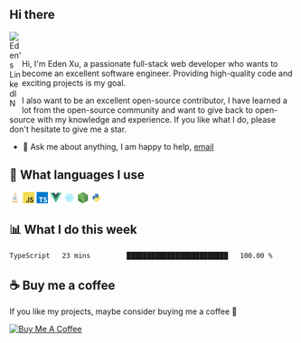 ## Hi there
<a href="https://www.linkedin.com/in/moxu97/">
  <img align="left" alt="Eden's LinkedIN" width="22px" src="https://cdn.simpleicons.org/linkedin" />
</a>

<br />

<!-- ![visitors](https://visitor-badge.glitch.me/badge?page_id=EdenX-97.EdenX-97) -->
<br />

Hi, I'm Eden Xu, a passionate full-stack web developer who wants to become an excellent software engineer. Providing high-quality code and exciting projects is my goal.

I also want to be an excellent open-source contributor, I have learned a lot from the open-source community and want to give back to open-source with my knowledge and experience. If you like what I do, please don't hesitate to give me a star.

- 💬 Ask me about anything, I am happy to help, [email](mailto:edenx97@gmail.com)

## 🔨 What languages I use  
<code><img height="20" src="https://raw.githubusercontent.com/github/explore/80688e429a7d4ef2fca1e82350fe8e3517d3494d/topics/java/java.png"></code>
<code><img height="20" src="https://raw.githubusercontent.com/github/explore/80688e429a7d4ef2fca1e82350fe8e3517d3494d/topics/javascript/javascript.png"></code>
<code><img height="20" src="https://raw.githubusercontent.com/github/explore/80688e429a7d4ef2fca1e82350fe8e3517d3494d/topics/typescript/typescript.png"></code>
<code><img height="20" src="https://raw.githubusercontent.com/github/explore/80688e429a7d4ef2fca1e82350fe8e3517d3494d/topics/vue/vue.png"></code>
<code><img height="20" src="https://raw.githubusercontent.com/github/explore/80688e429a7d4ef2fca1e82350fe8e3517d3494d/topics/react/react.png"></code>
<code><img height="20" src="https://raw.githubusercontent.com/github/explore/80688e429a7d4ef2fca1e82350fe8e3517d3494d/topics/nodejs/nodejs.png"></code>
<code><img height="20" src="https://raw.githubusercontent.com/github/explore/80688e429a7d4ef2fca1e82350fe8e3517d3494d/topics/python/python.png"></code>

## 📊 What I do this week
<!--START_SECTION:waka-->

```txt
TypeScript   23 mins         █████████████████████████   100.00 %
```

<!--END_SECTION:waka-->

## ☕ Buy me a coffee
If you like my projects, maybe consider buying me a coffee 🥺

<a href="https://www.buymeacoffee.com/edenxu97" target="_blank"><img src="https://cdn.buymeacoffee.com/buttons/v2/default-yellow.png" alt="Buy Me A Coffee" style="height: 60px !important;width: 217px !important;" ></a>

<!-- ## 📈 My github stats

[![Anurag's GitHub stats](https://github-readme-stats.vercel.app/api?username=EdenX-97)](https://github.com/anuraghazra/github-readme-stats&PAT_1) -->
